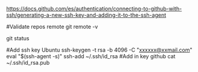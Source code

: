 https://docs.github.com/es/authentication/connecting-to-github-with-ssh/generating-a-new-ssh-key-and-adding-it-to-the-ssh-agent

#Validate repos remote
git remote -v

git status

#Add ssh key Ubuntu
ssh-keygen -t rsa -b 4096 -C "xxxxxx@xxmail.com"
eval "$(ssh-agent -s)"
ssh-add ~/.ssh/id_rsa
#Add in key github
cat ~/.ssh/id_rsa.pub
